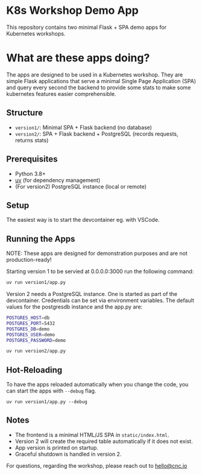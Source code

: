 # K8s Workshop Demo App

This repository contains two minimal Flask + SPA demo apps for Kubernetes workshops.

# What are these apps doing?

The apps are designed to be used in a Kubernetes workshop. They are simple Flask applications that serve a minimal Single Page Application (SPA) and query every second the backend to provide some stats to make some kubernetes features easier comprehensible.

## Structure

- `version1/`: Minimal SPA + Flask backend (no database)
- `version2/`: SPA + Flask backend + PostgreSQL (records requests, returns stats)

## Prerequisites
- Python 3.8+
- [uv](https://github.com/astral-sh/uv) (for dependency management)
- (For version2) PostgreSQL instance (local or remote)

## Setup

The easiest way is to start the devcontainer eg. with VSCode.

## Running the Apps

NOTE: These apps are designed for demonstration purposes and are not production-ready!

Starting version 1 to be servied at 0.0.0.0:3000 run the following command:

```bash
uv run version1/app.py 
```

Version 2 needs a PostgreSQL instance. One is started as part of the devcontainer. Credentials can be set via environment variables. The default values for the postgresdb instance and the app.py are:
```bash
POSTGRES_HOST=db
POSTGRES_PORT=5432
POSTGRES_DB=demo
POSTGRES_USER=demo
POSTGRES_PASSWORD=demo
```

```bash
uv run version2/app.py 
```


## Hot-Reloading

To have the apps reloaded automatically when you change the code, you can start the apps with `--debug` flag.

```
uv run version1/app.py --debug
```

## Notes
- The frontend is a minimal HTML/JS SPA in `static/index.html`.
- Version 2 will create the required table automatically if it does not exist.
- App version is printed on startup.
- Graceful shutdown is handled in version 2.

For questions, regarding the workshop, please reach out to hello@cnc.io